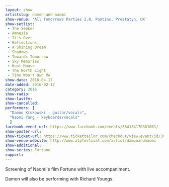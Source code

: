 ```yaml
---
layout: show
artistslug: damon-and-naomi
show-venue: 'All Tomorrows Parties 2.0, Pontins, Prestatyn, UK'
show-setlist:
 - The Seeker
 - Amnesia
 - It's Over
 - Reflections
 - A Shining Dream
 - Shadows
 - Towards Tomorrow
 - Sky Memories
 - Hunt House
 - The North Light
 - Time Won't Own Me
show-date: 2016-04-17
date-added: 2016-02-17
category: 2016
show-radio: 
show-lastfm: 
show-cancelled: 
performers: [
  "Damon Krukowski - guitar/vocals",
  "Naomi Yang - keyboards/vocals"
  ]
facebook-event-url: https://www.facebook.com/events/864134170381061/
show-poster-url: 
show-ticket-url: https://www.tickettailor.com/checkout/view-event/id/30001/chk/2a55
show-venue-website: http://www.atpfestival.com/artist/damonandnaomi
show-additional:
show-series: Fortune
support:
---
```

Screening of Naomi's film Fortune with live accompaniment.

Damon will also be performing with Richard Youngs.